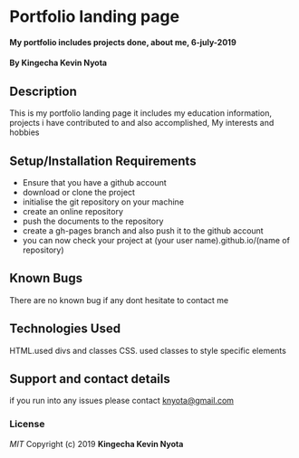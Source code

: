# Portfolio landing page
#### My portfolio includes projects done, about me, 6-july-2019
#### By **Kingecha Kevin Nyota**
## Description
This is my portfolio landing page it includes my education information, projects i have contributed to and also accomplished, My interests and hobbies
## Setup/Installation Requirements
* Ensure that you have a github account
* download or clone the project
* initialise the git repository on your machine
* create an online repository
* push the documents to the repository
* create a gh-pages branch and also push it to the github account
* you can now check your project at (your user name).github.io/(name of repository)
## Known Bugs
There are no known bug if any dont hesitate to contact me
## Technologies Used
HTML.used divs and classes
CSS. used classes to style specific elements
## Support and contact details
if you run into any issues please contact knyota@gmail.com
### License
*MIT*
Copyright (c) 2019 **Kingecha Kevin Nyota**
